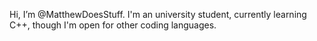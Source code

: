 Hi, I’m @MatthewDoesStuff.
I'm an university student, currently learning C++, though I'm open for other coding languages.

<!---
MatthewDoesStuff/MatthewDoesStuff is a ✨ special ✨ repository because its `README.md` (this file) appears on your GitHub profile.
You can click the Preview link to take a look at your changes.
--->
